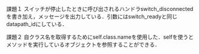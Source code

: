 課題１
スイッチが停止したときに呼び出されるハンドラswitch_disconnectedを書き加え，メッセージを出力している．引数にはswitch_readyと同じdatapath_idにしている．


課題２
自クラス名を取得するためにself.class.nameを使用した．selfを使うとメソッドを実行しているオブジェクトを参照することができる．